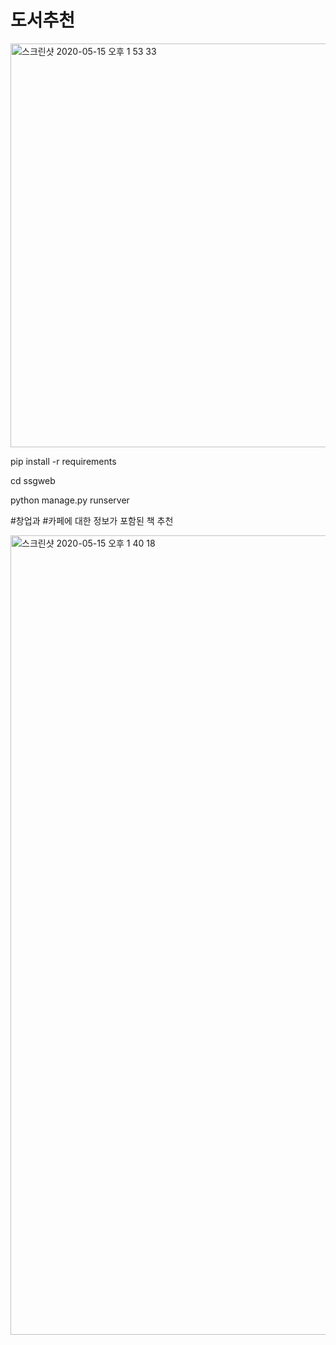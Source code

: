 # 도서추천




<div>

<img width="646" alt="스크린샷 2020-05-15 오후 1 53 33" src="https://user-images.githubusercontent.com/39682914/82012670-869d7580-96b3-11ea-94b6-e1518f515f1e.png">

 </div>
 
 
 
pip install -r requirements

cd ssgweb

python manage.py runserver


 
#창업과 #카페에 대한 정보가 포함된 책 추천
<div>
<img width="1279" alt="스크린샷 2020-05-15 오후 1 40 18" src="https://user-images.githubusercontent.com/39682914/82012020-a895f880-96b1-11ea-82e7-0121e0e38457.png">
 </div>
 
